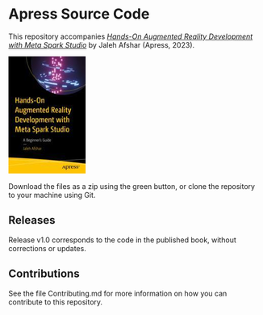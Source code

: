 # Apress Source Code

This repository accompanies [*Hands-On Augmented Reality Development with Meta Spark Studio*](https://link.springer.com/book/10.1007/978-1-4842-9467-3) by Jaleh Afshar (Apress, 2023).

[comment]: #cover
![Cover image](978-1-4842-9466-6.jpg)

Download the files as a zip using the green button, or clone the repository to your machine using Git.

## Releases

Release v1.0 corresponds to the code in the published book, without corrections or updates.

## Contributions

See the file Contributing.md for more information on how you can contribute to this repository.
